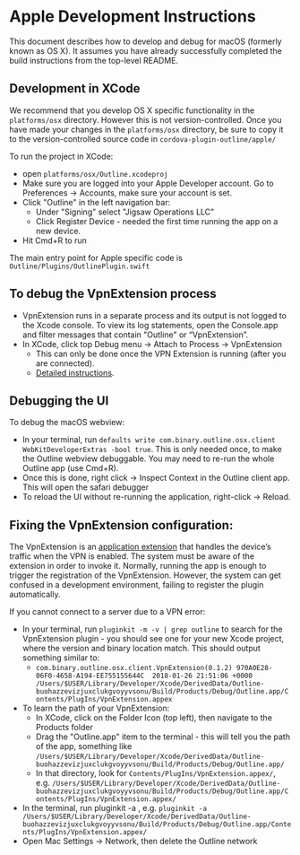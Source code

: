# Apple Development Instructions

This document describes how to develop and debug for macOS (formerly known as OS X).  It assumes you have already successfully completed the build instructions from the top-level README.

## Development in XCode

We recommend that you develop OS X specific functionality in the `platforms/osx` directory.  However this is not version-controlled.  Once you have made your changes in the `platforms/osx` directory, be sure to copy it to the version-controlled source code in `cordova-plugin-outline/apple/`

To run the project in XCode:

* open `platforms/osx/Outline.xcodeproj`
* Make sure you are logged into your Apple Developer account.  Go to Preferences → Accounts, make sure your account is set.
* Click "Outline" in the left navigation bar:
  * Under "Signing" select "Jigsaw Operations LLC"
  * Click Register Device - needed the first time running the app on a new device.
* Hit Cmd+R to run

The main entry point for Apple specific code is `Outline/Plugins/OutlinePlugin.swift`

## To debug the VpnExtension process

* VpnExtension runs in a separate process and its output is not logged to the Xcode console. To view its log statements, open the Console.app and filter messages that contain "Outline" or “VpnExtension”.
* In XCode, click top Debug menu → Attach to Process → VpnExtension
  * This can only be done once the VPN Extension is running (after you are connected).
  * [Detailed instructions](https://developer.apple.com/library/content/documentation/General/Conceptual/ExtensibilityPG/ExtensionCreation.html#//apple_ref/doc/uid/TP40014214-CH5-SW8).

## Debugging the UI

To debug the macOS webview:

* In your terminal, run `defaults write com.binary.outline.osx.client WebKitDeveloperExtras -bool true`.  This is only needed once, to make the Outline webview debuggable.  You may need to re-run the whole Outline app (use Cmd+R).
* Once this is done, right click → Inspect Context in the Outline client app. This will open the safari debugger
* To reload the UI without re-running the application, right-click → Reload.

## Fixing the VpnExtension configuration:

The VpnExtension is an [application extension](https://developer.apple.com/library/content/documentation/General/Conceptual/ExtensibilityPG/) that handles the device’s traffic when the VPN is enabled. The system must be aware of the extension in order to invoke it. Normally, running the app is enough to trigger the registration of the VpnExtension. However, the system can get confused in a development environment, failing to register the plugin automatically.

If you cannot connect to a server due to a VPN error:

* In your terminal, run `pluginkit -m -v | grep outline` to search for the VpnExtension plugin - you should see one for your new Xcode project, where the version and binary location match.  This should output something similar to:
  * `com.binary.outline.osx.client.VpnExtension(0.1.2) 970A0E28-06F0-4658-A194-EE755155644C  2018-01-26 21:51:06 +0000 /Users/$USER/Library/Developer/Xcode/DerivedData/Outline-buohazzevizjuxclukgvoyyvsonu/Build/Products/Debug/Outline.app/Contents/PlugIns/VpnExtension.appex`
* To learn the path of your VpnExtension:
  * In XCode, click on the Folder Icon (top left), then navigate to the Products folder
  * Drag the "Outline.app" item to the terminal - this will tell you the path of the app, something like `/Users/$USER/Library/Developer/Xcode/DerivedData/Outline-buohazzevizjuxclukgvoyyvsonu/Build/Products/Debug/Outline.app/`
  * In that directory, look for `Contents/PlugIns/VpnExtension.appex/`, e.g. `/Users/$USER/Library/Developer/Xcode/DerivedData/Outline-buohazzevizjuxclukgvoyyvsonu/Build/Products/Debug/Outline.app/Contents/PlugIns/VpnExtension.appex/`
* In the terminal, run pluginkit -a <your appex file>, e.g. `pluginkit -a /Users/$USER/Library/Developer/Xcode/DerivedData/Outline-buohazzevizjuxclukgvoyyvsonu/Build/Products/Debug/Outline.app/Contents/PlugIns/VpnExtension.appex/`
* Open Mac Settings → Network, then delete the Outline network
